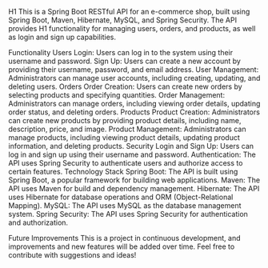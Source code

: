 H1 This is a Spring Boot RESTful API for an e-commerce shop, built using Spring Boot, Maven, Hibernate, MySQL, and Spring Security. The API provides H1 functionality for managing users, orders, and products, as well as login and sign up capabilities.

Functionality
Users
Login: Users can log in to the system using their username and password.
Sign Up: Users can create a new account by providing their username, password, and email address.
User Management: Administrators can manage user accounts, including creating, updating, and deleting users.
Orders
Order Creation: Users can create new orders by selecting products and specifying quantities.
Order Management: Administrators can manage orders, including viewing order details, updating order status, and deleting orders.
Products
Product Creation: Administrators can create new products by providing product details, including name, description, price, and image.
Product Management: Administrators can manage products, including viewing product details, updating product information, and deleting products.
Security
Login and Sign Up: Users can log in and sign up using their username and password.
Authentication: The API uses Spring Security to authenticate users and authorize access to certain features.
Technology Stack
Spring Boot: The API is built using Spring Boot, a popular framework for building web applications.
Maven: The API uses Maven for build and dependency management.
Hibernate: The API uses Hibernate for database operations and ORM (Object-Relational Mapping).
MySQL: The API uses MySQL as the database management system.
Spring Security: The API uses Spring Security for authentication and authorization.

Future Improvements
This is a project in continuous development, and improvements and new features will be added over time. Feel free to contribute with suggestions and ideas!
